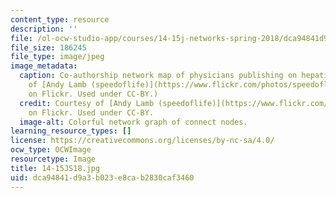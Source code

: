 ```yaml
---
content_type: resource
description: ''
file: /ol-ocw-studio-app/courses/14-15j-networks-spring-2018/dca94841d9a3b023e8cab2830caf3460_14-15JS18.jpg
file_size: 186245
file_type: image/jpeg
image_metadata:
  caption: Co-authorship network map of physicians publishing on hepatitis C. (Courtesy
    of [Andy Lamb (speedoflife)](https://www.flickr.com/photos/speedoflife/8273922515)
    on Flickr. Used under CC-BY.)
  credit: Courtesy of [Andy Lamb (speedoflife)](https://www.flickr.com/photos/speedoflife/8273922515)
    on Flickr. Used under CC-BY.
  image-alt: Colorful network graph of connect nodes.
learning_resource_types: []
license: https://creativecommons.org/licenses/by-nc-sa/4.0/
ocw_type: OCWImage
resourcetype: Image
title: 14-15JS18.jpg
uid: dca94841-d9a3-b023-e8ca-b2830caf3460
---
```

